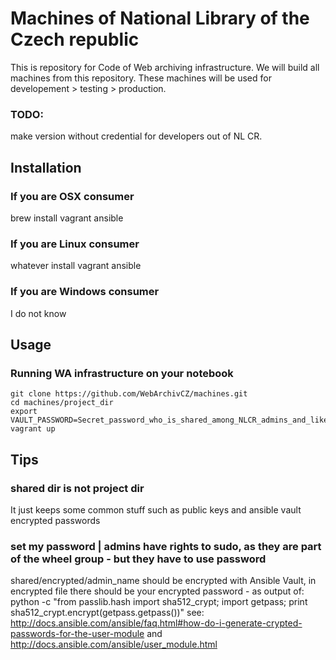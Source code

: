 # Machines of National Library of the Czech republic

This is repository for Code of Web archiving infrastructure. We will build all machines from this repository. These machines will be used for developement > testing > production.

### TODO: 
make version without credential for developers out of NL CR.

## Installation

### If you are OSX consumer

brew install vagrant ansible

### If you are Linux consumer

whatever install vagrant ansible

### If you are Windows consumer

I do not know

## Usage

### Running WA infrastructure on your notebook
```
git clone https://github.com/WebArchivCZ/machines.git  
cd machines/project_dir  
export VAULT_PASSWORD=Secret_password_who_is_shared_among_NLCR_admins_and_like_only
vagrant up
```

## Tips

### shared dir is not project dir
It just keeps some common stuff such as public keys and ansible vault encrypted passwords

### set my password | admins have rights to sudo, as they are part of the wheel group - but they have to use password
shared/encrypted/admin_name should be encrypted with Ansible Vault, in encrypted file there should be your encrypted password - as output of: python -c "from passlib.hash import sha512_crypt; import getpass; print sha512_crypt.encrypt(getpass.getpass())"
see: http://docs.ansible.com/ansible/faq.html#how-do-i-generate-crypted-passwords-for-the-user-module and http://docs.ansible.com/ansible/user_module.html
